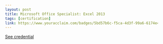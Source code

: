 ```yaml
---
layout: post
title: Microsoft Office Specialist: Excel 2013
tags: [certification]
link: https://www.youracclaim.com/badges/5bd57b6c-f5ca-4d3f-99a6-6174e495bcda/linked_in_profile
---
```


<a href="https://www.youracclaim.com/badges/5bd57b6c-f5ca-4d3f-99a6-6174e495bcda/linked_in_profile">See credential</a>
